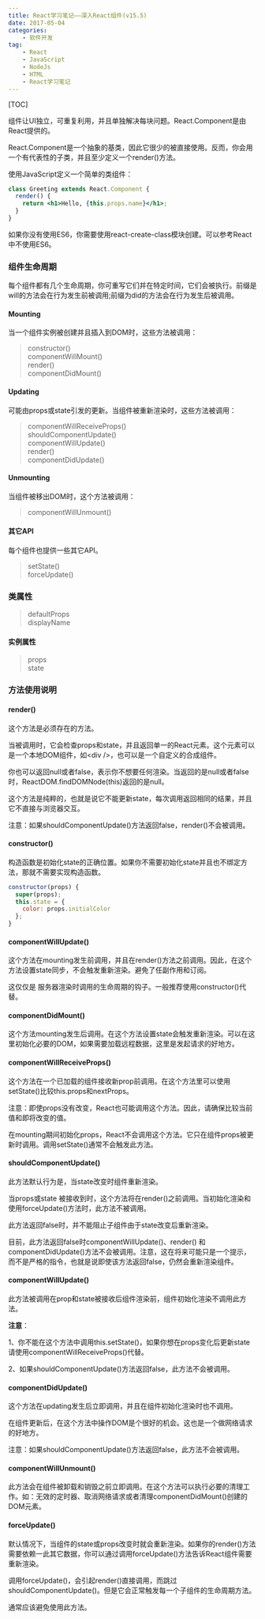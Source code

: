 ```yaml
---
title: React学习笔记——深入React组件(v15.5)
date: 2017-05-04
categories: 
	- 软件开发
tag: 
	- React
	- JavaScript
	- NodeJs
	- HTML
	- React学习笔记
---
```


[TOC]

组件让UI独立，可重复利用，并且单独解决每块问题。React.Component是由React提供的。

React.Component是一个抽象的基类，因此它很少的被直接使用。反而，你会用一个有代表性的子类，并且至少定义一个render()方法。

<!--more-->

使用JavaScript定义一个简单的类组件：

```jsx
class Greeting extends React.Component {
  render() {
    return <h1>Hello, {this.props.name}</h1>;
  }
}
```

如果你没有使用ES6，你需要使用react-create-class模块创建。可以参考React中不使用ES6。

### 组件生命周期
每个组件都有几个生命周期，你可重写它们并在特定时间，它们会被执行。前缀是will的方法会在行为发生前被调用;前缀为did的方法会在行为发生后被调用。

#### Mounting

当一个组件实例被创建并且插入到DOM时，这些方法被调用：

> constructor()  
> componentWillMount()  
> render()  
> componentDidMount()

#### Updating

可能由props或state引发的更新。当组件被重新渲染时，这些方法被调用：

> componentWillReceiveProps()  
> shouldComponentUpdate()  
> componentWillUpdate()  
> render()  
> componentDidUpdate()  

#### Unmounting

当组件被移出DOM时，这个方法被调用：

> componentWillUnmount()  

#### 其它API

每个组件也提供一些其它API。

> setState()  
> forceUpdate()  

### 类属性

> defaultProps  
> displayName  

#### 实例属性

> props  
> state  

### 方法使用说明
#### render()

这个方法是必须存在的方法。

当被调用时，它会检查props和state，并且返回单一的React元素。这个元素可以是一个本地DOM组件，如\<div />，也可以是一个自定义的合成组件。

你也可以返回null或者false，表示你不想要任何渲染。当返回的是null或者false时，ReactDOM.findDOMNode(this)返回的是null。

这个方法是纯粹的，也就是说它不能更新state，每次调用返回相同的结果，并且它不直接与浏览器交互。

注意：如果shouldComponentUpdate()方法返回false，render()不会被调用。

#### constructor()

构造函数是初始化state的正确位置。如果你不需要初始化state并且也不绑定方法，那就不需要实现构造函数。

```jsx
constructor(props) {
  super(props);
  this.state = {
    color: props.initialColor
  };
}
```

#### componentWillUpdate()

这个方法在mounting发生前调用，并且在render()方法之前调用。因此，在这个方法设置state同步，不会触发重新渲染。避免了任副作用和订阅。

这仅仅是 服务器渲染时调用的生命周期的钩子。一般推荐使用constructor()代替。

#### componentDidMount()

这个方法mounting发生后调用。在这个方法设置state会触发重新渲染。可以在这里初始化必要的DOM，如果需要加载远程数据，这里是发起请求的好地方。

#### componentWillReceiveProps()

这个方法在一个已加载的组件接收新prop前调用。在这个方法里可以使用setState()比较this.props和nextProps。

注意：即使props没有改变，React也可能调用这个方法。因此，请确保比较当前值和即将改变的值。

在mounting期间初始化props，React不会调用这个方法。它只在组件props被更新时调用。调用setState()通常不会触发此方法。

#### shouldComponentUpdate()

此方法默认行为是，当state改变时组件重新渲染。

当props或state 被接收到时，这个方法将在render()之前调用。当初始化渲染和使用forceUpdate()方法时，此方法不被调用。

此方法返回false时，并不能阻止子组件由于state改变后重新渲染。

目前，此方法返回false时componentWillUpdate()、render() 和 componentDidUpdate()方法不会被调用。注意，这在将来可能只是一个提示，而不是严格的指令，也就是说即使该方法返回false，仍然会重新渲染组件。

#### componentWillUpdate()

此方法被调用在prop和state被接收后组件渲染前，组件初始化渲染不调用此方法。

**注意**：

1、你不能在这个方法中调用this.setState()，如果你想在props变化后更新state请使用componentWillReceiveProps()代替。

2、如果shouldComponentUpdate()方法返回false，此方法不会被调用。

#### componentDidUpdate()

这个方法在updating发生后立即调用，并且在组件初始化渲染时也不调用。

在组件更新后，在这个方法中操作DOM是个很好的机会。这也是一个做网络请求的好地方。

注意：如果shouldComponentUpdate()方法返回false，此方法不会被调用。

#### componentWillUnmount()

此方法会在组件被卸载和销毁之前立即调用。在这个方法可以执行必要的清理工作。如：无效的定时器、取消网络请求或者清理componentDidMount()创建的DOM元素。

#### forceUpdate()

默认情况下，当组件的state或props改变时就会重新渲染。如果你的render()方法需要依赖一此其它数据，你可以通过调用forceUpdate()方法告诉React组件需要重新渲染。

调用forceUpdate()，会引起render()直接调用，而跳过shouldComponentUpdate()。但是它会正常触发每一个子组件的生命周期方法。

通常应该避免使用此方法。





